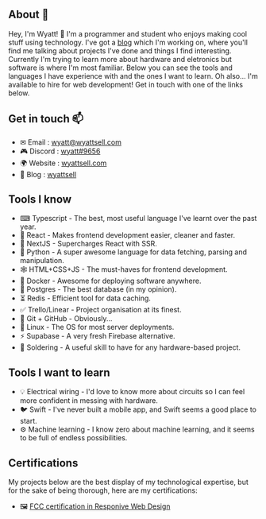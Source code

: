 ## About 🙂
Hey, I'm Wyatt! 👋 I'm a programmer and student who enjoys making cool stuff using technology. I've got a [blog](https://medium.com/wyattsell) which I'm working on, where you'll find me talking about projects I've done and things I find interesting. Currently I'm trying to learn more about hardware and eletronics but software is where I'm most familiar. Below you can see the tools and languages I have experience with and the ones I want to learn. Oh also... I'm available to hire for web development! Get in touch with one of the links below.

## Get in touch 📫
- ✉ Email : [wyatt@wyattsell.com](mailto:wyatt@wyattsell.com)
- 🎮 Discord : [wyatt#9656](https://dsc.bio/wyatt)
- 🌍 Website : [wyattsell.com](https://wyattsell.com)
- 📰 Blog : [wyattsell](https://wyattsell.medium.com)

## Tools I know
- ⌨ Typescript - The best, most useful language I've learnt over the past year.
- 🧪 React - Makes frontend development easier, cleaner and faster.
- 🏹 NextJS - Supercharges React with SSR.
- 🐍 Python - A super awesome language for data fetching, parsing and manipulation.
- 🕸 HTML+CSS+JS - The must-haves for frontend development.
- 🐋 Docker - Awesome for deploying software anywhere.
- 💾 Postgres - The best database (in my opinion).
- ⏳ Redis - Efficient tool for data caching.
- ✅ Trello/Linear - Project organisation at its finest.
- 🚅 Git + GitHub - Obviously...
- 🐧 Linux - The OS for most server deployments.
- ⚡ Supabase - A very fresh Firebase alternative.
- 🧇 Soldering - A useful skill to have for any hardware-based project.

## Tools I want to learn
- 💡 Electrical wiring - I'd love to know more about circuits so I can feel more confident in messing with hardware.
- 🐦 Swift - I've never built a mobile app, and Swift seems a good place to start.
- ⚙ Machine learning - I know zero about machine learning, and it seems to be full of endless possibilities.

## Certifications
My projects below are the best display of my technological expertise, but for the sake of being thorough, here are my certifications:
- 🖼 [FCC certification in Responive Web Design](https://www.freecodecamp.org/certification/wyattsell/responsive-web-design)
